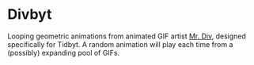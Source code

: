 # Divbyt

Looping geometric animations from animated GIF artist [Mr. Div](https://linktr.ee/mrdiv), designed specifically for Tidbyt. A random animation will play each time from a (possibly) expanding pool of GIFs.
